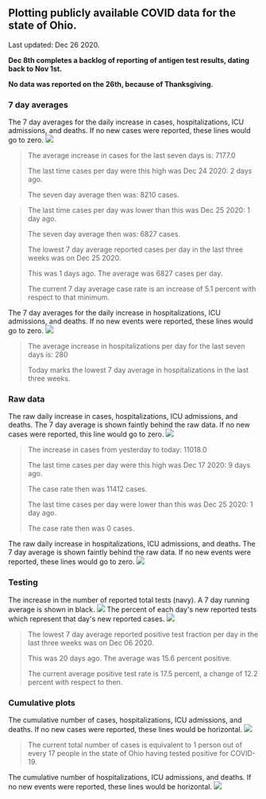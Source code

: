 ## Plotting publicly available COVID data for the state of Ohio. 

Last updated: Dec 26 2020. 

**Dec 8th completes a backlog of reporting of antigen test results, dating back to Nov 1st.**

**No data was reported on the 26th, because of Thanksgiving.**
### 7 day averages
The 7 day averages for the daily increase in cases, hospitalizations, ICU admissions, and deaths. If no new cases were reported, these lines would go to zero.
![](7dayaverage_cases.png)

>The average increase in cases for the last seven days is: 7177.0
>
>The last time cases per day were this high was Dec 24 2020: 2 days ago.
>
>The seven day average then was: 8210 cases.

>
>The last time cases per day was lower than this was Dec 25 2020: 1 day ago.
>
>The seven day average then was: 6827 cases.
>
>The lowest 7 day average reported cases per day in the last three weeks was on Dec 25 2020.
>
>This was 1 days ago. The average was 6827 cases per day.
>
>The current 7 day average case rate is an increase of 5.1 percent with respect to that minimum.

The 7 day averages for the daily increase in hospitalizations, ICU admissions, and deaths. If no new events were reported, these lines would go to zero.
![](7dayaverage_hospital.png)

>The average increase in hospitalizations per day for the last seven days is: 280
>
>Today marks the lowest 7 day average in hospitalizations in the last three weeks.

### Raw data
The raw daily increase in cases, hospitalizations, ICU admissions, and deaths. The 7 day average is shown faintly behind the raw data. If no new cases were reported, this line would go to zero.
![](DailyCases.png)

>The increase in cases from yesterday to today: 11018.0 
>
>The last time cases per day were this high was Dec 17 2020: 9 days ago. 
>
>The case rate then was 11412 cases.
>
>The last time cases per day were lower than this was Dec 25 2020: 1 day ago. 
>
>The case rate then was 0 cases.

The raw daily increase in hospitalizations, ICU admissions, and deaths. The 7 day average is shown faintly behind the raw data. If no new events were reported, these lines would go to zero.
![](DailyHospitalizations.png)

### Testing

The increase in the number of reported total tests (navy). A 7 day running average is shown in black.
![](DailyTests.png)
The percent of each day's new reported tests which represent that day's new reported cases.
![](percentpositive_tests.png)

>The lowest 7 day average reported positive test fraction per day in the last three weeks was on Dec 06 2020.
>
>This was 20 days ago. The average was 15.6 percent positive. 
>
>The current average positive test rate is 17.5 percent, a change of 12.2 percent with respect to then. 

### Cumulative plots
The cumulative number of cases, hospitalizations, ICU admissions, and deaths. If no new cases were reported, these lines would be horizontal.
![](Cases.png)

>The current total number of cases is equivalent to 1 person out of every 17 people in the state of Ohio having tested positive for COVID-19.

The cumulative number of hospitalizations, ICU admissions, and deaths. If no new events were reported, these lines would be horizontal.
![](Hospitalizations.png)
